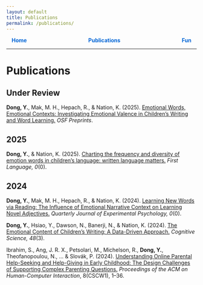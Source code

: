 ```yaml
---
layout: default
title: Publications
permalink: /publications/
---
```


<style>
  .nav-justified {
    display: flex;
    justify-content: space-between;
    max-width: 600px;
    margin: 0 auto 1em auto;
    padding: 0 1em;
    font-weight: bold;
  }
  .nav-justified a {
    text-decoration: none;
    color: #0366d6;
  }
  .nav-justified a:hover {
    color: #d63384;
  }
</style>

<div class="nav-justified">
  <a href="/">Home</a>
  <a href="/publications/">Publications</a>
  <a href="/fun/">Fun</a>
</div>
<hr>

# Publications

## Under Review

**Dong, Y.**, Mak, M. H., Hepach, R., & Nation, K. (2025). [Emotional Words, Emotional Contexts: Investigating Emotional Valence in Children’s Writing and Word Learning.](https://osf.io/preprints/osf/jmq2y_v1) *OSF Preprints*.

## 2025

**Dong, Y.**, & Nation, K. (2025). [Charting the frequency and diversity of emotion words in children’s language: written language matters.](https://doi.org/10.1177/01427237251339788) *First Language, 0*(0).

## 2024

**Dong, Y.**, Mak, M. H., Hepach, R., & Nation, K. (2024). [Learning New Words via Reading: The Influence of Emotional Narrative Context on Learning Novel Adjectives.](https://journals.sagepub.com/doi/10.1177/17470218241308221) *Quarterly Journal of Experimental Psychology, 0*(0). 

**Dong, Y.**, Hsiao, Y., Dawson, N., Banerji, N., & Nation, K. (2024). [The Emotional Content of Children’s Writing: A Data-Driven Approach.](https://onlinelibrary.wiley.com/doi/10.1111/cogs.13423) *Cognitive Science, 48*(3). 

Ibrahim, S., Ang, J. R. X., Petsolari, M., Michelson, R., **Dong, Y.**, Theofanopoulou, N., ... & Slovák, P. (2024). [Understanding Online Parental Help-Seeking and Help-Giving in Early Childhood: The Design Challenges of Supporting Complex Parenting Questions.](https://kclpure.kcl.ac.uk/portal/en/publications/understanding-online-parental-help-seeking-and-help-giving-in-ear)  *Proceedings of the ACM on Human-Computer Interaction*, 8(CSCW1), 1–36.